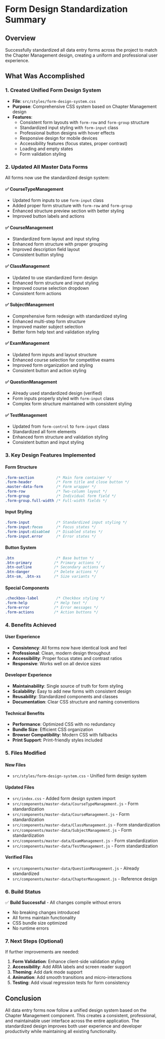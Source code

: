 # Form Design Standardization Summary

## Overview
Successfully standardized all data entry forms across the project to match the Chapter Management design, creating a uniform and professional user experience.

## What Was Accomplished

### 1. Created Unified Form Design System
- **File**: `src/styles/form-design-system.css`
- **Purpose**: Comprehensive CSS system based on Chapter Management design
- **Features**:
  - Consistent form layouts with `form-row` and `form-group` structure
  - Standardized input styling with `form-input` class
  - Professional button designs with hover effects
  - Responsive design for mobile devices
  - Accessibility features (focus states, proper contrast)
  - Loading and empty states
  - Form validation styling

### 2. Updated All Master Data Forms
All forms now use the standardized design system:

#### ✅ CourseTypeManagement
- Updated form inputs to use `form-input` class
- Added proper form structure with `form-row` and `form-group`
- Enhanced structure preview section with better styling
- Improved button labels and actions

#### ✅ CourseManagement  
- Standardized form layout and input styling
- Enhanced form structure with proper grouping
- Improved description field layout
- Consistent button styling

#### ✅ ClassManagement
- Updated to use standardized form design
- Enhanced form structure and input styling
- Improved course selection dropdown
- Consistent form actions

#### ✅ SubjectManagement
- Comprehensive form redesign with standardized styling
- Enhanced multi-step form structure
- Improved master subject selection
- Better form help text and validation styling

#### ✅ ExamManagement
- Updated form inputs and layout structure
- Enhanced course selection for competitive exams
- Improved form organization and styling
- Consistent button and action styling

#### ✅ QuestionManagement
- Already used standardized design (verified)
- Form inputs properly styled with `form-input` class
- Complex form structure maintained with consistent styling

#### ✅ TestManagement
- Updated from `form-control` to `form-input` class
- Standardized all form elements
- Enhanced form structure and validation styling
- Consistent button and input styling

### 3. Key Design Features Implemented

#### Form Structure
```css
.form-section          /* Main form container */
.form-header           /* Form title and close button */
.master-data-form      /* Form wrapper */
.form-row              /* Two-column layout */
.form-group            /* Individual form field */
.form-group.full-width /* Full-width fields */
```

#### Input Styling
```css
.form-input            /* Standardized input styling */
.form-input:focus      /* Focus states */
.form-input:disabled   /* Disabled states */
.form-input.error      /* Error states */
```

#### Button System
```css
.btn                   /* Base button */
.btn-primary          /* Primary actions */
.btn-outline          /* Secondary actions */
.btn-danger           /* Delete actions */
.btn-sm, .btn-xs      /* Size variants */
```

#### Special Components
```css
.checkbox-label        /* Checkbox styling */
.form-help            /* Help text */
.form-error           /* Error messages */
.form-actions         /* Action buttons */
```

### 4. Benefits Achieved

#### User Experience
- **Consistency**: All forms now have identical look and feel
- **Professional**: Clean, modern design throughout
- **Accessibility**: Proper focus states and contrast ratios
- **Responsive**: Works well on all device sizes

#### Developer Experience
- **Maintainability**: Single source of truth for form styling
- **Scalability**: Easy to add new forms with consistent design
- **Reusability**: Standardized components and classes
- **Documentation**: Clear CSS structure and naming conventions

#### Technical Benefits
- **Performance**: Optimized CSS with no redundancy
- **Bundle Size**: Efficient CSS organization
- **Browser Compatibility**: Modern CSS with fallbacks
- **Print Support**: Print-friendly styles included

### 5. Files Modified

#### New Files
- `src/styles/form-design-system.css` - Unified form design system

#### Updated Files
- `src/index.css` - Added form design system import
- `src/components/master-data/CourseTypeManagement.js` - Form standardization
- `src/components/master-data/CourseManagement.js` - Form standardization  
- `src/components/master-data/ClassManagement.js` - Form standardization
- `src/components/master-data/SubjectManagement.js` - Form standardization
- `src/components/master-data/ExamManagement.js` - Form standardization
- `src/components/master-data/TestManagement.js` - Form standardization

#### Verified Files
- `src/components/master-data/QuestionManagement.js` - Already standardized
- `src/components/master-data/ChapterManagement.js` - Reference design

### 6. Build Status
✅ **Build Successful** - All changes compile without errors
- No breaking changes introduced
- All forms maintain functionality
- CSS bundle size optimized
- No runtime errors

### 7. Next Steps (Optional)
If further improvements are needed:
1. **Form Validation**: Enhance client-side validation styling
2. **Accessibility**: Add ARIA labels and screen reader support
3. **Theming**: Add dark mode support
4. **Animation**: Add smooth transitions and micro-interactions
5. **Testing**: Add visual regression tests for form consistency

## Conclusion
All data entry forms now follow a unified design system based on the Chapter Management component. This creates a consistent, professional, and maintainable user interface across the entire application. The standardized design improves both user experience and developer productivity while maintaining all existing functionality.
